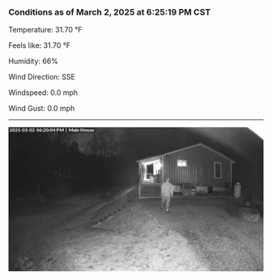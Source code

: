 ### Conditions as of March 2, 2025 at 6:25:19 PM CST 

Temperature: 31.70 &deg;F

Feels like: 31.70 &deg;F

Humidity: 66%

Wind Direction: SSE

Windspeed: 0.0 mph

Wind Gust: 0.0 mph

---

<img src="./images/latest.jpeg"/>

